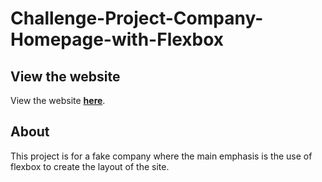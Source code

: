 # Challenge-Project-Company-Homepage-with-Flexbox
## View the website
View the website **[here](https://nathan-anderson-1024.github.io/Challenge-Project-Company-Homepage-with-Flexbox/)**.

## About
This project is for a fake company where the main emphasis is the use of flexbox to create the layout of the site.

